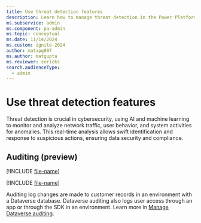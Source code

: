 ```yaml
---
title: Use threat detection features
description: Learn how to manage threat detection in the Power Platform admin center.
ms.subservice: admin
ms.component: pa-admin
ms.topic: conceptual
ms.date: 11/14/2024
ms.custom: ignite-2024
author: matapg007
ms.author: matgupta
ms.reviewer: sericks
search.audienceType: 
  - admin
---
```


# Use threat detection features
                                                  
Threat detection is crucial in cybersecurity, using AI and machine learning to monitor and analyze network traffic, user behavior, and system activities for anomalies. This real-time analysis allows swift identification and response to suspicious actions, ensuring data security and compliance.

## Auditing (preview)
[!INCLUDE [file-name](~/../shared-content/shared/preview-includes/preview-banner-section.md)]

[!INCLUDE [file-name](~/../shared-content/shared/preview-includes/preview-note-pp.md)]

Auditing log changes are made to customer records in an environment with a Dataverse database. Dataverse auditing also logs user access through an app or through the SDK in an environment. Learn more in [Manage Dataverse auditing](../manage-dataverse-auditing.md).

